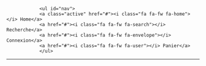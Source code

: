                 <ul id="nav">
                <a class="active" href="#"><i class="fa fa-fw fa-home"></i> Home</a> 
                <a href="#"><i class="fa fa-fw fa-search"></i> Recherche</a> 
                <a href="#"><i class="fa fa-fw fa-envelope"></i> Connexion</a> 
                <a href="#"><i class="fa fa-fw fa-user"></i> Panier</a>
                </ul>
____________________

